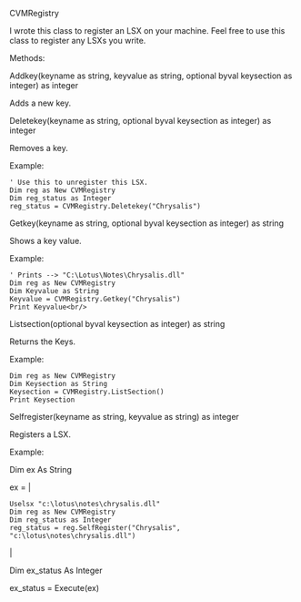 
CVMRegistry  
  
I wrote this class to register an LSX on your machine. Feel free to use this class to register any LSXs you write.  
  
  
  
Methods:  
  
Addkey(keyname as string, keyvalue as string, optional byval keysection as integer) as integer  
  
Adds a new key.  
  
  
  
Deletekey(keyname as string, optional byval keysection as integer) as integer  
  
Removes a key.  
  
  
  
Example:  

```
' Use this to unregister this LSX.
Dim reg as New CVMRegistry
Dim reg_status as Integer
reg_status = CVMRegistry.Deletekey("Chrysalis")

```

  
  
Getkey(keyname as string, optional byval keysection as integer) as string  
  
Shows a key value.  
  
  
  
Example:  

```
' Prints --> "C:\Lotus\Notes\Chrysalis.dll"
Dim reg as New CVMRegistry
Dim Keyvalue as String
Keyvalue = CVMRegistry.Getkey("Chrysalis")
Print Keyvalue<br/>

```

  
  
Listsection(optional byval keysection as integer) as string  
  
Returns the Keys.  
  
  
  
Example:  

```
Dim reg as New CVMRegistry
Dim Keysection as String
Keysection = CVMRegistry.ListSection()
Print Keysection

```

  
  
Selfregister(keyname as string, keyvalue as string) as integer  
  
Registers a LSX.  
  
  
  
Example:  
  
Dim ex As String  
  
ex = |  

```
Uselsx "c:\lotus\notes\chrysalis.dll"
Dim reg as New CVMRegistry
Dim reg_status as Integer
reg_status = reg.SelfRegister("Chrysalis",  "c:\lotus\notes\chrysalis.dll")
```
|

Dim ex_status As Integer  
  
ex_status = Execute(ex)
